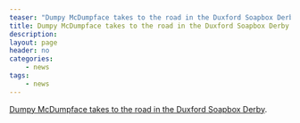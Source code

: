 ```yaml
---
teaser: "Dumpy McDumpface takes to the road in the Duxford Soapbox Derby"
title: Dumpy McDumpface takes to the road in the Duxford Soapbox Derby
description:
layout: page
header: no
categories:
    - news
tags:
    - news
---
```


[Dumpy McDumpface takes to the road in the Duxford Soapbox Derby](https://www.youtube.com/watch?v=5EgFem5GcVw&feature=youtu.be).
